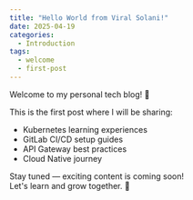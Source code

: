 ```yaml
---
title: "Hello World from Viral Solani!"
date: 2025-04-19
categories:
  - Introduction
tags:
  - welcome
  - first-post
---
```


Welcome to my personal tech blog! 🚀

This is the first post where I will be sharing:

- Kubernetes learning experiences
- GitLab CI/CD setup guides
- API Gateway best practices
- Cloud Native journey

Stay tuned — exciting content is coming soon!  
Let's learn and grow together. 🙌